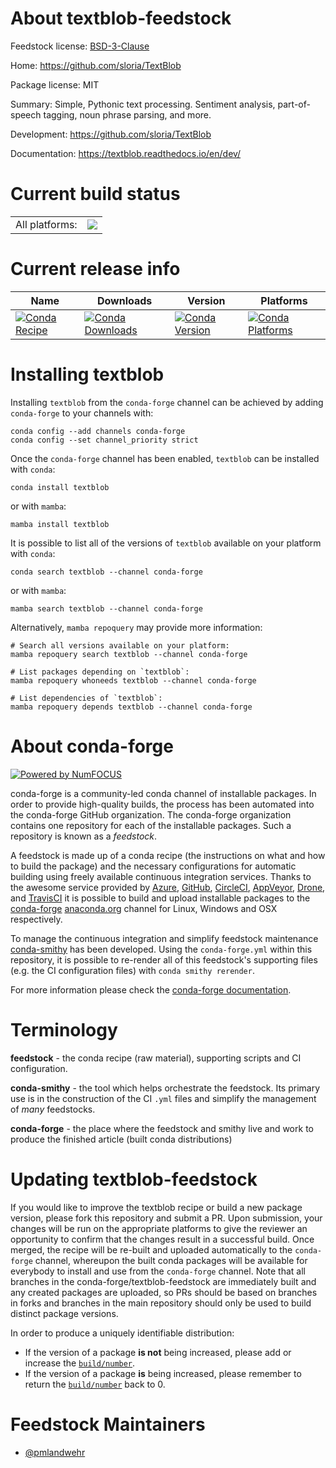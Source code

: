 About textblob-feedstock
========================

Feedstock license: [BSD-3-Clause](https://github.com/conda-forge/textblob-feedstock/blob/main/LICENSE.txt)

Home: https://github.com/sloria/TextBlob

Package license: MIT

Summary: Simple, Pythonic text processing. Sentiment analysis, part-of-speech tagging, noun phrase parsing, and more.

Development: https://github.com/sloria/TextBlob

Documentation: https://textblob.readthedocs.io/en/dev/

Current build status
====================


<table><tr><td>All platforms:</td>
    <td>
      <a href="https://dev.azure.com/conda-forge/feedstock-builds/_build/latest?definitionId=5422&branchName=main">
        <img src="https://dev.azure.com/conda-forge/feedstock-builds/_apis/build/status/textblob-feedstock?branchName=main">
      </a>
    </td>
  </tr>
</table>

Current release info
====================

| Name | Downloads | Version | Platforms |
| --- | --- | --- | --- |
| [![Conda Recipe](https://img.shields.io/badge/recipe-textblob-green.svg)](https://anaconda.org/conda-forge/textblob) | [![Conda Downloads](https://img.shields.io/conda/dn/conda-forge/textblob.svg)](https://anaconda.org/conda-forge/textblob) | [![Conda Version](https://img.shields.io/conda/vn/conda-forge/textblob.svg)](https://anaconda.org/conda-forge/textblob) | [![Conda Platforms](https://img.shields.io/conda/pn/conda-forge/textblob.svg)](https://anaconda.org/conda-forge/textblob) |

Installing textblob
===================

Installing `textblob` from the `conda-forge` channel can be achieved by adding `conda-forge` to your channels with:

```
conda config --add channels conda-forge
conda config --set channel_priority strict
```

Once the `conda-forge` channel has been enabled, `textblob` can be installed with `conda`:

```
conda install textblob
```

or with `mamba`:

```
mamba install textblob
```

It is possible to list all of the versions of `textblob` available on your platform with `conda`:

```
conda search textblob --channel conda-forge
```

or with `mamba`:

```
mamba search textblob --channel conda-forge
```

Alternatively, `mamba repoquery` may provide more information:

```
# Search all versions available on your platform:
mamba repoquery search textblob --channel conda-forge

# List packages depending on `textblob`:
mamba repoquery whoneeds textblob --channel conda-forge

# List dependencies of `textblob`:
mamba repoquery depends textblob --channel conda-forge
```


About conda-forge
=================

[![Powered by
NumFOCUS](https://img.shields.io/badge/powered%20by-NumFOCUS-orange.svg?style=flat&colorA=E1523D&colorB=007D8A)](https://numfocus.org)

conda-forge is a community-led conda channel of installable packages.
In order to provide high-quality builds, the process has been automated into the
conda-forge GitHub organization. The conda-forge organization contains one repository
for each of the installable packages. Such a repository is known as a *feedstock*.

A feedstock is made up of a conda recipe (the instructions on what and how to build
the package) and the necessary configurations for automatic building using freely
available continuous integration services. Thanks to the awesome service provided by
[Azure](https://azure.microsoft.com/en-us/services/devops/), [GitHub](https://github.com/),
[CircleCI](https://circleci.com/), [AppVeyor](https://www.appveyor.com/),
[Drone](https://cloud.drone.io/welcome), and [TravisCI](https://travis-ci.com/)
it is possible to build and upload installable packages to the
[conda-forge](https://anaconda.org/conda-forge) [anaconda.org](https://anaconda.org/)
channel for Linux, Windows and OSX respectively.

To manage the continuous integration and simplify feedstock maintenance
[conda-smithy](https://github.com/conda-forge/conda-smithy) has been developed.
Using the ``conda-forge.yml`` within this repository, it is possible to re-render all of
this feedstock's supporting files (e.g. the CI configuration files) with ``conda smithy rerender``.

For more information please check the [conda-forge documentation](https://conda-forge.org/docs/).

Terminology
===========

**feedstock** - the conda recipe (raw material), supporting scripts and CI configuration.

**conda-smithy** - the tool which helps orchestrate the feedstock.
                   Its primary use is in the construction of the CI ``.yml`` files
                   and simplify the management of *many* feedstocks.

**conda-forge** - the place where the feedstock and smithy live and work to
                  produce the finished article (built conda distributions)


Updating textblob-feedstock
===========================

If you would like to improve the textblob recipe or build a new
package version, please fork this repository and submit a PR. Upon submission,
your changes will be run on the appropriate platforms to give the reviewer an
opportunity to confirm that the changes result in a successful build. Once
merged, the recipe will be re-built and uploaded automatically to the
`conda-forge` channel, whereupon the built conda packages will be available for
everybody to install and use from the `conda-forge` channel.
Note that all branches in the conda-forge/textblob-feedstock are
immediately built and any created packages are uploaded, so PRs should be based
on branches in forks and branches in the main repository should only be used to
build distinct package versions.

In order to produce a uniquely identifiable distribution:
 * If the version of a package **is not** being increased, please add or increase
   the [``build/number``](https://docs.conda.io/projects/conda-build/en/latest/resources/define-metadata.html#build-number-and-string).
 * If the version of a package **is** being increased, please remember to return
   the [``build/number``](https://docs.conda.io/projects/conda-build/en/latest/resources/define-metadata.html#build-number-and-string)
   back to 0.

Feedstock Maintainers
=====================

* [@pmlandwehr](https://github.com/pmlandwehr/)

